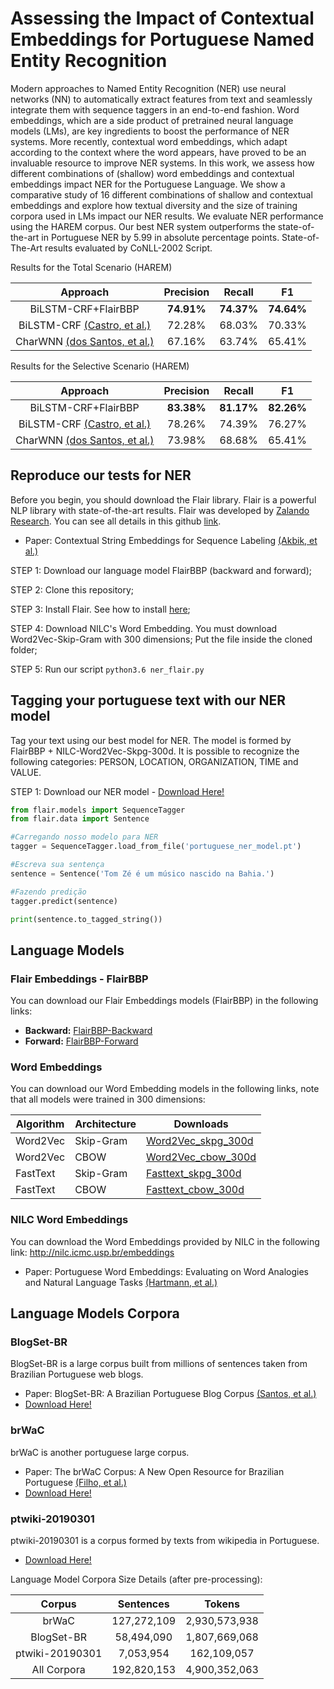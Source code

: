 # Assessing the Impact of Contextual Embeddings for Portuguese Named Entity Recognition

Modern approaches to Named Entity Recognition (NER) use neural networks (NN) to automatically extract features from text and seamlessly integrate them with sequence taggers in an end-to-end fashion.
Word embeddings, which are a side product of pretrained neural language models (LMs), are key ingredients to boost the performance of NER systems.
More recently, contextual word embeddings, which adapt according to the context where the word appears, have proved to be an invaluable resource to improve NER systems.
In this work, we assess how different combinations of (shallow) word embeddings and contextual embeddings impact NER for the Portuguese Language.
We show a comparative study of 16 different combinations of shallow and contextual embeddings and explore how textual diversity and the size of training corpora used in LMs impact our NER results.
We evaluate NER performance using the HAREM corpus.
Our best NER system outperforms the state-of-the-art in Portuguese NER by 5.99 in absolute percentage points. State-of-The-Art results evaluated by CoNLL-2002 Script.


Results for the Total Scenario (HAREM)

| Approach   |    Precision   | Recall |   F1   |
|:----------:|:--------------:|:------:|:------:|
| BiLSTM-CRF+FlairBBP |     **74.91%**     | **74.37%** | **74.64%** |
| BiLSTM-CRF [(Castro, et al.)](https://www.researchgate.net/publication/326301193_Portuguese_Named_Entity_Recognition_using_LSTM-CRF) |     72.28%     | 68.03% | 70.33% |
|   CharWNN [(dos Santos, et al.)](https://arxiv.org/pdf/1505.05008.pdf)  |     67.16%     | 63.74% | 65.41% |

Results for the Selective Scenario (HAREM)

| Approach   |    Precision   | Recall |   F1   |
|:----------:|:--------------:|:------:|:------:|
| BiLSTM-CRF+FlairBBP|       **83.38%**       | **81.17%** | **82.26%** |
| BiLSTM-CRF [(Castro, et al.)](https://www.researchgate.net/publication/326301193_Portuguese_Named_Entity_Recognition_using_LSTM-CRF) |       78.26%       | 74.39% | 76.27% |
|   CharWNN [(dos Santos, et al.)](https://arxiv.org/pdf/1505.05008.pdf) |       73.98%       | 68.68% |    65.41%    |

## Reproduce our tests for NER

Before you begin, you should download the Flair library. Flair is a powerful NLP library with state-of-the-art results. Flair was developed by [Zalando Research](https://research.zalando.com/). You can see all details in this github [link](https://github.com/zalandoresearch/flair).
* Paper: Contextual String Embeddings for Sequence Labeling [(Akbik, et al.)](https://drive.google.com/file/d/17yVpFA7MmXaQFTe-HDpZuqw9fJlmzg56/view)

STEP 1: Download our language model FlairBBP (backward and forward);

STEP 2: Clone this repository; 

STEP 3: Install Flair. See how to install [here](https://github.com/zalandoresearch/flair);

STEP 4: Download NILC's Word Embedding. You must download Word2Vec-Skip-Gram with 300 dimensions; Put the file inside the cloned folder;

STEP 5: Run our script ```python3.6 ner_flair.py```

## Tagging your portuguese text with our NER model

Tag your text using our best model for NER. The model is formed by FlairBBP + NILC-Word2Vec-Skpg-300d. It is possible to recognize the following categories: PERSON, LOCATION, ORGANIZATION, TIME and VALUE.

STEP 1: Download our NER model - [Download Here!]()

```python
from flair.models import SequenceTagger
from flair.data import Sentence

#Carregando nosso modelo para NER
tagger = SequenceTagger.load_from_file('portuguese_ner_model.pt')

#Escreva sua sentença
sentence = Sentence('Tom Zé é um músico nascido na Bahia.')

#Fazendo predição
tagger.predict(sentence)

print(sentence.to_tagged_string())
```

## Language Models

### Flair Embeddings - FlairBBP
You can download our Flair Embeddings models (FlairBBP) in the following links:
* **Backward:** [FlairBBP-Backward](http://grupopln.inf.pucrs.br/lm-bbp/flairBBP_backward-pt.pt)
* **Forward:** [FlairBBP-Forward](http://grupopln.inf.pucrs.br/lm-bbp/flairBBP_forward-pt.pt)

### Word Embeddings
You can download our Word Embedding models in the following links, note that all models were trained in 300 dimensions:


| Algorithm  | Architecture | Downloads |
| ------------- | ------------- | ------------- |
| Word2Vec  | Skip-Gram  | [Word2Vec_skpg_300d](http://grupopln.inf.pucrs.br/lm-bbp/bbp_word2vec_skpg_300d.zip) |
| Word2Vec  | CBOW  | [Word2Vec_cbow_300d](http://grupopln.inf.pucrs.br/lm-bbp/bbp_word2vec_cbow_300d.zip) |
| FastText   | Skip-Gram  | [Fasttext_skpg_300d](http://grupopln.inf.pucrs.br/lm-bbp/bbp_fasttext_skpg_300d.zip) |
| FastText   | CBOW  | [Fasttext_cbow_300d](http://grupopln.inf.pucrs.br/lm-bbp/bbp_fasttext_cbow_300d.zip) |

### NILC Word Embeddings
You can download the Word Embeddings provided by NILC in the following link: http://nilc.icmc.usp.br/embeddings
* Paper: Portuguese Word Embeddings: Evaluating on Word Analogies and Natural Language Tasks [(Hartmann, et al.)](https://arxiv.org/pdf/1708.06025.pdf)

## Language Models Corpora

### BlogSet-BR
BlogSet-BR is a large corpus built from millions of sentences taken from Brazilian Portuguese web blogs.
* Paper: BlogSet-BR: A Brazilian Portuguese Blog Corpus [(Santos, et al.)](http://www.lrec-conf.org/proceedings/lrec2018/summaries/10.html)
* [Download Here!](http://www.inf.pucrs.br/linatural/wordpress/recursos-e-ferramentas/blogset-br/)

### brWaC
brWaC is another portuguese large corpus.
* Paper: The brWaC Corpus: A New Open Resource for Brazilian Portuguese [(Filho, et al.)](https://www.researchgate.net/publication/326303825_The_brWaC_Corpus_A_New_Open_Resource_for_Brazilian_Portuguese)
* [Download Here!](http://www.inf.ufrgs.br/pln/wiki/index.php?title=BrWaC)

### ptwiki-20190301
ptwiki-20190301 is a corpus formed by texts from wikipedia in Portuguese.
* [Download Here!](https://dumps.wikimedia.org/ptwiki/20190301/)

Language Model Corpora Size Details (after pre-processing):

|      Corpus     |  Sentences  |     Tokens    |
|:---------------:|:-----------:|:-------------:|
|      brWaC      | 127,272,109 | 2,930,573,938 |
|    BlogSet-BR   |  58,494,090 | 1,807,669,068 |
| ptwiki-20190301 |  7,053,954  |  162,109,057  |
|   All Corpora   | 192,820,153 | 4,900,352,063 |
